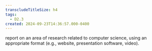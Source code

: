 ```yaml
---
transcludeTitleSize: h4
tags:
  - D2.3
created: 2024-09-23T14:36:57.000-0400
---
```

report on an area of research related to computer science, using an appropriate format (e.g., website, presentation software, video).